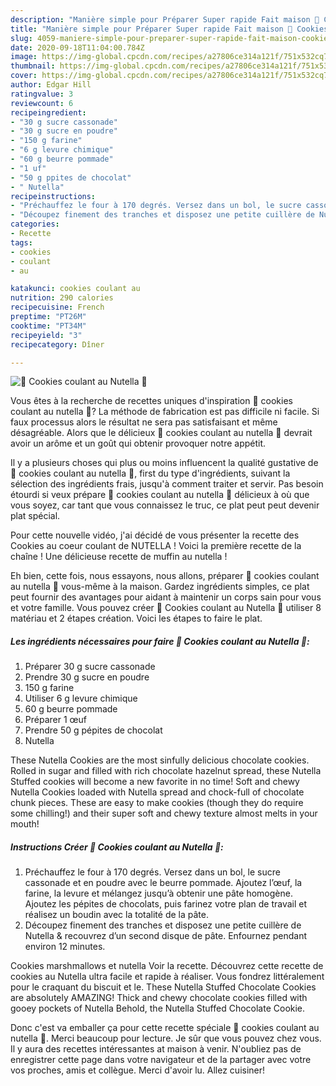 ```yaml
---
description: "Manière simple pour Préparer Super rapide Fait maison 🍫 Cookies coulant au Nutella 🍫"
title: "Manière simple pour Préparer Super rapide Fait maison 🍫 Cookies coulant au Nutella 🍫"
slug: 4059-maniere-simple-pour-preparer-super-rapide-fait-maison-cookies-coulant-au-nutella
date: 2020-09-18T11:04:00.784Z
image: https://img-global.cpcdn.com/recipes/a27806ce314a121f/751x532cq70/🍫-cookies-coulant-au-nutella-🍫-photo-principale-de-la-recette.jpg
thumbnail: https://img-global.cpcdn.com/recipes/a27806ce314a121f/751x532cq70/🍫-cookies-coulant-au-nutella-🍫-photo-principale-de-la-recette.jpg
cover: https://img-global.cpcdn.com/recipes/a27806ce314a121f/751x532cq70/🍫-cookies-coulant-au-nutella-🍫-photo-principale-de-la-recette.jpg
author: Edgar Hill
ratingvalue: 3
reviewcount: 6
recipeingredient:
- "30 g sucre cassonade"
- "30 g sucre en poudre"
- "150 g farine"
- "6 g levure chimique"
- "60 g beurre pommade"
- "1 uf"
- "50 g ppites de chocolat"
- " Nutella"
recipeinstructions:
- "Préchauffez le four à 170 degrés. Versez dans un bol, le sucre cassonade et en poudre avec le beurre pommade. Ajoutez l’œuf, la farine, la levure et mélangez jusqu’à obtenir une pâte homogène. Ajoutez les pépites de chocolats, puis farinez votre plan de travail et réalisez un boudin avec la totalité de la pâte."
- "Découpez finement des tranches et disposez une petite cuillère de Nutella &amp; recouvrez d’un second disque de pâte. Enfournez pendant environ 12 minutes."
categories:
- Recette
tags:
- cookies
- coulant
- au

katakunci: cookies coulant au 
nutrition: 290 calories
recipecuisine: French
preptime: "PT26M"
cooktime: "PT34M"
recipeyield: "3"
recipecategory: Dîner

---
```



![🍫 Cookies coulant au Nutella 🍫](https://img-global.cpcdn.com/recipes/a27806ce314a121f/751x532cq70/🍫-cookies-coulant-au-nutella-🍫-photo-principale-de-la-recette.jpg)

Vous êtes à la recherche de recettes uniques d'inspiration 🍫 cookies coulant au nutella 🍫? La méthode de fabrication est pas difficile ni facile. Si faux processus alors le résultat ne sera pas satisfaisant et même désagréable. Alors que le délicieux 🍫 cookies coulant au nutella 🍫 devrait avoir un arôme et un goût qui obtenir provoquer notre appétit.

Il y a plusieurs choses qui plus ou moins influencent la qualité gustative de 🍫 cookies coulant au nutella 🍫, first du type d'ingrédients, suivant la sélection des ingrédients frais, jusqu'à comment traiter et servir. Pas besoin étourdi si veux prépare 🍫 cookies coulant au nutella 🍫 délicieux à où que vous soyez, car tant que vous connaissez le truc, ce plat peut peut devenir plat spécial.

Pour cette nouvelle vidéo, j&#39;ai décidé de vous présenter la recette des Cookies au coeur coulant de NUTELLA ! Voici la première recette de la chaîne ! Une délicieuse recette de muffin au nutella !


Eh bien, cette fois, nous essayons, nous allons, préparer 🍫 cookies coulant au nutella 🍫 vous-même à la maison. Gardez ingrédients simples, ce plat peut fournir des avantages pour aidant à maintenir un corps sain pour vous et votre famille. Vous pouvez créer 🍫 Cookies coulant au Nutella 🍫 utiliser 8 matériau et 2 étapes création. Voici les étapes to faire le plat.

<!--inarticleads1-->

##### Les ingrédients nécessaires pour faire 🍫 Cookies coulant au Nutella 🍫:

1. Préparer 30 g sucre cassonade
1. Prendre 30 g sucre en poudre
1.  150 g farine
1. Utiliser 6 g levure chimique
1.  60 g beurre pommade
1. Préparer 1 œuf
1. Prendre 50 g pépites de chocolat
1.   Nutella


These Nutella Cookies are the most sinfully delicious chocolate cookies. Rolled in sugar and filled with rich chocolate hazelnut spread, these Nutella Stuffed cookies will become a new favorite in no time! Soft and chewy Nutella Cookies loaded with Nutella spread and chock-full of chocolate chunk pieces. These are easy to make cookies (though they do require some chilling!) and their super soft and chewy texture almost melts in your mouth! 

<!--inarticleads2-->

##### Instructions Créer 🍫 Cookies coulant au Nutella 🍫:

1. Préchauffez le four à 170 degrés. Versez dans un bol, le sucre cassonade et en poudre avec le beurre pommade. Ajoutez l’œuf, la farine, la levure et mélangez jusqu’à obtenir une pâte homogène. Ajoutez les pépites de chocolats, puis farinez votre plan de travail et réalisez un boudin avec la totalité de la pâte.
1. Découpez finement des tranches et disposez une petite cuillère de Nutella &amp; recouvrez d’un second disque de pâte. Enfournez pendant environ 12 minutes.


Cookies marshmallows et nutella Voir la recette. Découvrez cette recette de cookies au Nutella ultra facile et rapide à réaliser. Vous fondrez littéralement pour le craquant du biscuit et le. These Nutella Stuffed Chocolate Cookies are absolutely AMAZING! Thick and chewy chocolate cookies filled with gooey pockets of Nutella Behold, the Nutella Stuffed Chocolate Cookie. 


Donc c'est va emballer ça pour cette recette spéciale 🍫 cookies coulant au nutella 🍫. Merci beaucoup pour lecture. Je sûr que vous pouvez chez vous. Il y aura des recettes  intéressantes at maison à venir. N'oubliez pas de enregistrer cette page dans votre navigateur et de la partager avec votre vos proches, amis et collègue. Merci d'avoir lu. Allez cuisiner!
